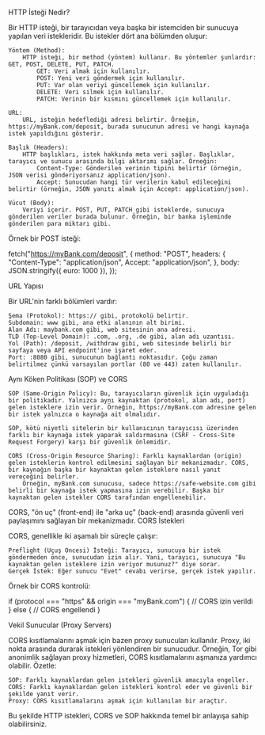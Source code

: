 HTTP İsteği Nedir?

Bir HTTP isteği, bir tarayıcıdan veya başka bir istemciden bir sunucuya yapılan veri istekleridir. Bu istekler dört ana bölümden oluşur:

    Yöntem (Method):
        HTTP isteği, bir method (yöntem) kullanır. Bu yöntemler şunlardır: GET, POST, DELETE, PUT, PATCH.
            GET: Veri almak için kullanılır.
            POST: Yeni veri göndermek için kullanılır.
            PUT: Var olan veriyi güncellemek için kullanılır.
            DELETE: Veri silmek için kullanılır.
            PATCH: Verinin bir kısmını güncellemek için kullanılır.

    URL:
        URL, isteğin hedeflediği adresi belirtir. Örneğin, https://myBank.com/deposit, burada sunucunun adresi ve hangi kaynağa istek yapıldığını gösterir.

    Başlık (Headers):
        HTTP başlıkları, istek hakkında meta veri sağlar. Başlıklar, tarayıcı ve sunucu arasında bilgi aktarımı sağlar. Örneğin:
            Content-Type: Gönderilen verinin tipini belirtir (örneğin, JSON verisi gönderiyorsanız application/json).
            Accept: Sunucudan hangi tür verilerin kabul edileceğini belirtir (örneğin, JSON yanıtı almak için Accept: application/json).

    Vücut (Body):
        Veriyi içerir. POST, PUT, PATCH gibi isteklerde, sunucuya gönderilen veriler burada bulunur. Örneğin, bir banka işleminde gönderilen para miktarı gibi.

Örnek bir POST isteği:

fetch("https://myBank.com/deposit", {
method: "POST",
headers: {
"Content-Type": "application/json",
Accept: "application/json",
},
body: JSON.stringify({ euro: 1000 }),
});

URL Yapısı

Bir URL'nin farklı bölümleri vardır:

    Şema (Protokol): https:// gibi, protokolü belirtir.
    Subdomain: www gibi, ana etki alanının alt birimi.
    Alan Adı: maybank.com gibi, web sitesinin ana adresi.
    TLD (Top-Level Domain): .com, .org, .de gibi, alan adı uzantısı.
    Yol (Path): /deposit, /withdraw gibi, web sitesinde belirli bir sayfaya veya API endpoint'ine işaret eder.
    Port: :8080 gibi, sunucunun bağlantı noktasıdır. Çoğu zaman belirtilmez çünkü varsayılan portlar (80 ve 443) zaten kullanılır.

Aynı Köken Politikası (SOP) ve CORS

    SOP (Same-Origin Policy): Bu, tarayıcıların güvenlik için uyguladığı bir politikadır. Yalnızca aynı kaynaktan (protokol, alan adı, port) gelen isteklere izin verir. Örneğin, https://myBank.com adresine gelen bir istek yalnızca o kaynağa ait olmalıdır.

    SOP, kötü niyetli sitelerin bir kullanıcının tarayıcısı üzerinden farklı bir kaynağa istek yaparak saldırmasına (CSRF - Cross-Site Request Forgery) karşı bir güvenlik önlemidir.

    CORS (Cross-Origin Resource Sharing): Farklı kaynaklardan (origin) gelen isteklerin kontrol edilmesini sağlayan bir mekanizmadır. CORS, bir kaynağın başka bir kaynaktan gelen isteklere nasıl yanıt vereceğini belirler.
        Örneğin, myBank.com sunucusu, sadece https://safe-website.com gibi belirli bir kaynağa istek yapmasına izin verebilir. Başka bir kaynaktan gelen istekler CORS tarafından engellenebilir.

CORS, "ön uç" (front-end) ile "arka uç" (back-end) arasında güvenli veri paylaşımını sağlayan bir mekanizmadır.
CORS İstekleri

CORS, genellikle iki aşamalı bir süreçle çalışır:

    Preflight (Uçuş Öncesi) İsteği: Tarayıcı, sunucuya bir istek göndermeden önce, sunucudan izin alır. Yani, tarayıcı, sunucuya "Bu kaynaktan gelen isteklere izin veriyor musunuz?" diye sorar.
    Gerçek İstek: Eğer sunucu "Evet" cevabı verirse, gerçek istek yapılır.

Örnek bir CORS kontrolü:

if (protocol === "https" && origin === "myBank.com") {
// CORS izin verildi
} else {
// CORS engellendi
}

Vekil Sunucular (Proxy Servers)

CORS kısıtlamalarını aşmak için bazen proxy sunucuları kullanılır. Proxy, iki nokta arasında durarak istekleri yönlendiren bir sunucudur. Örneğin, Tor gibi anonimlik sağlayan proxy hizmetleri, CORS kısıtlamalarını aşmanıza yardımcı olabilir.
Özetle:

    SOP: Farklı kaynaklardan gelen istekleri güvenlik amacıyla engeller.
    CORS: Farklı kaynaklardan gelen istekleri kontrol eder ve güvenli bir şekilde yanıt verir.
    Proxy: CORS kısıtlamalarını aşmak için kullanılan bir araçtır.

Bu şekilde HTTP istekleri, CORS ve SOP hakkında temel bir anlayışa sahip olabilirsiniz.
